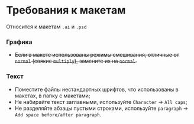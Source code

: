 Требования к макетам
====================

Относится к макетам `.ai` и `.psd`

### Графика
+ ~~Если в макете использованы режимы смешивания, отличные от `normal` (свякие `multiply`), замените
их на `normal`.~~

### Текст
+ Поместите файлы нестандартных шрифтов, что использованы в макетах, в папку с макетами;
+ Не набирайте текст заглавными, используйте `Character` → `All caps`;
+ Не разделяйте абзацы пустыми строками, используйте `paragraph` → `Add space before/after paragraph`.